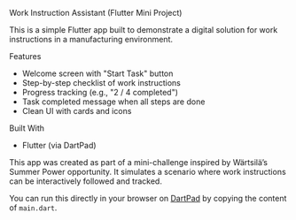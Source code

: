 Work Instruction Assistant (Flutter Mini Project)

This is a simple Flutter app built to demonstrate a digital solution for work instructions in a manufacturing environment.

 Features

- Welcome screen with "Start Task" button
- Step-by-step checklist of work instructions
- Progress tracking (e.g., "2 / 4 completed")
- Task completed message when all steps are done
- Clean UI with cards and icons

 Built With

- Flutter (via DartPad)


This app was created as part of a mini-challenge inspired by Wärtsilä’s Summer Power opportunity. It simulates a scenario where work instructions can be interactively followed and tracked.



You can run this directly in your browser on [DartPad](https://dartpad.dev/flutter) by copying the content of `main.dart`.

